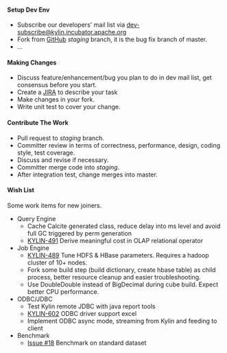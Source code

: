 #### Setup Dev Env
* Subscribe our developers' mail list via <dev-subscribe@kylin.incubator.apache.org>
* Fork from [GitHub](https://github.com/apache/incubator-kylin) *staging* branch, it is the bug fix branch of master.
* ...

#### Making Changes
* Discuss feature/enhancement/bug you plan to do in dev mail list, get consensus before you start.
* Create a [JIRA](https://issues.apache.org/jira/browse/KYLIN) to describe your task
* Make changes in your fork.
* Write unit test to cover your change.


#### Contribute The Work
* Pull request to *staging* branch.
* Committer review in terms of correctness, performance, design, coding style, test coverage.
* Discuss and revise if necessary.
* Committer merge code into *staging*.
* After integration test, change merges into master.


#### Wish List
Some work items for new joiners.
* Query Engine
  * Cache Calcite generated class, reduce delay into ms level and avoid full GC triggered by perm generation
  * [KYLIN-491](https://issues.apache.org/jira/browse/KYLIN-491) Derive meaningful cost in OLAP relational operator
* Job Engine
  * [KYLIN-489](https://issues.apache.org/jira/browse/KYLIN-489) Tune HDFS & HBase parameters. Requires a hadoop cluster of 10+ nodes.
  * Fork some build step (build dictionary, create hbase table) as child process, better resource cleanup and easier troubleshooting.
  * Use DoubleDouble instead of BigDecimal during cube build. Expect better CPU performance.
* ODBC/JDBC
  * Test Kylin remote JDBC with java report tools
  * [KYLIN-602](https://issues.apache.org/jira/browse/KYLIN-602) ODBC driver support excel
  * Implement ODBC async mode, streaming from Kylin and feeding to client
* Benchmark
  * [Issue #18](https://github.com/KylinOLAP/Kylin/issues/18) Benchmark on standard dataset



